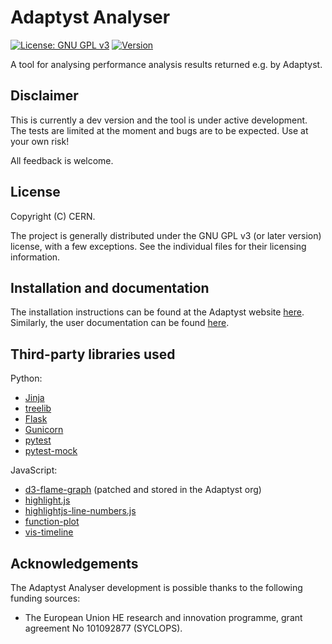 <!--
SPDX-FileCopyrightText: 2025 CERN

SPDX-License-Identifier: CC-BY-4.0
-->

# Adaptyst Analyser
[![License: GNU GPL v3](https://img.shields.io/badge/license-GNU%20GPL%20v3-blue)]()
[![Version](https://img.shields.io/github/v/release/adaptyst/adaptyst-analyser?include_prereleases&label=version)](https://github.com/Adaptyst/adaptyst-analyser/releases)

A tool for analysing performance analysis results returned e.g. by Adaptyst.

## Disclaimer
This is currently a dev version and the tool is under active development. The tests are limited at the moment and bugs are to be expected. Use at your own risk!

All feedback is welcome.

## License
Copyright (C) CERN.

The project is generally distributed under the GNU GPL v3 (or later version) license, with a few exceptions. See the individual files for their licensing information.

## Installation and documentation
The installation instructions can be found at the Adaptyst website [here](https://adaptyst.web.cern.ch/install#adaptyst-analyser). Similarly, the user documentation can be found [here](https://adaptyst.web.cern.ch/docs/intro/welcome).

## Third-party libraries used
Python:
* [Jinja](https://jinja.palletsprojects.com/en/stable)
* [treelib](https://github.com/caesar0301/treelib)
* [Flask](https://flask.palletsprojects.com)
* [Gunicorn](https://gunicorn.org)
* [pytest](https://docs.pytest.org/en/stable)
* [pytest-mock](https://github.com/pytest-dev/pytest-mock)

JavaScript:
* [d3-flame-graph](https://github.com/Adaptyst/d3-flame-graph) (patched and stored in the Adaptyst org)
* [highlight.js](https://highlightjs.org)
* [highlightjs-line-numbers.js](https://github.com/wcoder/highlightjs-line-numbers.js)
* [function-plot](https://mauriciopoppe.github.io/function-plot)
* [vis-timeline](https://github.com/visjs/vis-timeline)

## Acknowledgements
The Adaptyst Analyser development is possible thanks to the following funding sources:
* The European Union HE research and innovation programme, grant agreement No 101092877 (SYCLOPS).

